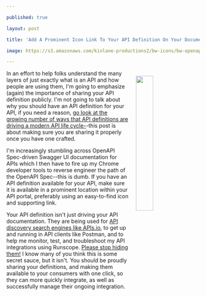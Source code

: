 ---
published: true
layout: post
title: 'Add A Prominent Icon Link To Your API Definition On Your Documentation Page'
image: https://s3.amazonaws.com/kinlane-productions2/bw-icons/bw-openapi-spec.png
---

<p><img style="padding: 15px;" src="https://s3.amazonaws.com/kinlane-productions2/bw-icons/bw-openapi-spec.png" alt="" width="30%" align="right" />
<p>In an effort to help folks understand the many layers of just exactly what is an API and how people are using them, I'm going to emphasize (again) the importance of sharing your API definition publicly. I'm not going to talk about why you should have an API definition for your API, if you need a reason, <a href="http://definitions.apievangelist.com/news/">go look at the growing number of ways that API definitions are driving a modern API life cycle-</a>-this post is about making sure you are sharing it properly once you have one crafted.
<p>I'm increasingly stumbling across OpenAPI Spec-driven Swagger UI documentation for APIs which I then have to fire up my Chrome developer tools to reverse engineer the path of the OpenAPI Spec--this is dumb. If you have an API definition available for your API, make sure it is available in a prominent location within your API portal, preferably&nbsp;using an easy-to-find icon and supporting link.
<p>Your API definition isn't just driving your API documentation. They are being used for <a href="http://apis.io">API discovery search engines like APIs.io</a>, to get up and running in API clients like Postman, and to help me monitor, test, and troubleshoot my API integrations using Runscope. <span style="text-decoration: underline;">Please stop hiding them!</span>&nbsp;I know many of you think this is some secret sauce, but it isn't. You should be proudly sharing your definitions, and making them available to your consumers with one click, so they can more quickly integrate, as well as successfully manage their ongoing integration.

